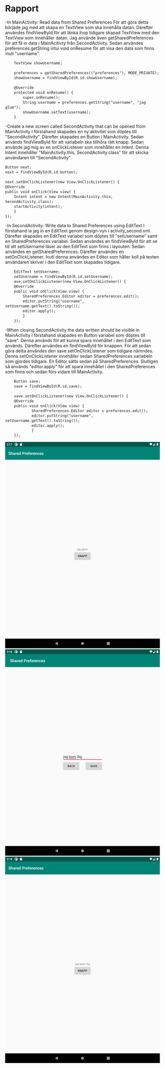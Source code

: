 
# Rapport

-In MainActivity: Read data from Shared Preferences
För att göra detta började jag med att skapa en TextView som ska innehålla datan. Därefter användes findViewById för att länka ihop tidigare skapad TextView
med den TextView som innehåller datan. Jag använde även getSharedPreferences för att få in data i MainAcitivty från SecondActivity.
Sedan användes preferences.getString intui void onResume för att visa den data som finns inuti "username".

```
    TextView showUsername;
    
    preferences = getSharedPreferences(("preferences"), MODE_PRIVATE);
    showUsername = findViewById(R.id.showUsername);
    
    @Override
    protected void onResume() {
        super.onResume();
        String username = preferences.getString("username", "jag glum");
        showUsername.setText(username);
    }
```



-Create a new screen called SecondActivity that can be opened from MainActivity
I förstahand skapades en ny aktivitet som döptes till "SecondActivity". Därefter skapades en Button i MainActivity. Sedan används findViewById för att variabeln ska tillhöra
rätt knapp. Sedan använde jag mig av en onClickListener som innehåller en Intent. Denna Intent innehåller "MainActivity.this, SecondActivity.class" för att skicka
användaren till "SecondActivity".

```
Button next;
next = findViewById(R.id.button);

next.setOnClickListener(new View.OnClickListener() {
@Override
public void onClick(View view) {
    Intent intent = new Intent(MainActivity.this, SecondActivity.class);
    startActivity(intent);
    }
});
```

-In SecondActivity: Write data to Shared Preferences using EditText
I förstahand la jag in en EditText genom design-vyn i activity_second.xml. Därefter skapades en EditText variabel som döptes till "setUsername" samt en SharedPreferences variabel.
Sedan användes en findViewById för att se till att setUsername läser av den EditText som finns i layouten. Sedan användes en getSharedPreferences. Därefter
användes en setOnClickListener. Inuti denna användes en Editor som håller koll på texten användaren skriver i den EditText som skapades tidigare.

```
    EditText setUsername;
    setUsername = findViewById(R.id.setUsername);
    ave.setOnClickListener(new View.OnClickListener() {
    @Override
    public void onClick(View view) {
        SharedPreferences.Editor editor = preferences.edit();
        editor.putString("username", setUsername.getText().toString());
        editor.apply();
        }
    });
```

-When closing SecondActivity the data written should be visible in MainActivity
I förstahand skapades en Button variabel som döptes till "save". Denna används för att kunna spara innehållet i den EditText som används. Därefter användes en findViewById för knappen.
För att sedan göra detta användes den save.setOnClickListener som tidigare nämndes. Denna setOnClickListener innehåller sedan 
SharedPreferences variabeln som gjordes tidigare. En Editor sätts sedan på SharedPreferences. Slutligen så används "editor.apply" för att spara innehållet i 
den SharedPreferences som finns och sedan förs vidare till MainActivity.

```
    Button save;
    save = findViewById(R.id.save);
            
    save.setOnClickListener(new View.OnClickListener() {
    @Override
    public void onClick(View view) {
            SharedPreferences.Editor editor = preferences.edit();
            editor.putString("username", setUsername.getText().toString());
            editor.apply();
            }
    });
```


![](bild1.png)
![](bild2.png)
![](bild3.png)
